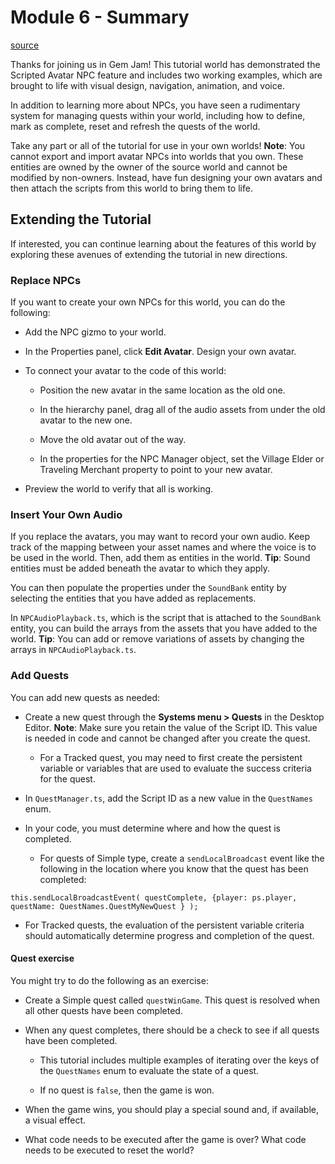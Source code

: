 # Module 6 - Summary

[source](https://developers.meta.com/horizon-worlds/learn/documentation/tutorial-worlds/scripted-avatar-npc-tutorial/module-6-summary)

Thanks for joining us in Gem Jam! This tutorial world has demonstrated the Scripted Avatar NPC feature and includes two working examples, which are brought to life with visual design, navigation, animation, and voice.

In addition to learning more about NPCs, you have seen a rudimentary system for managing quests within your world, including how to define, mark as complete, reset and refresh the quests of the world.

Take any part or all of the tutorial for use in your own worlds! **Note**: You cannot export and import avatar NPCs into worlds that you own. These entities are owned by the owner of the source world and cannot be modified by non-owners. Instead, have fun designing your own avatars and then attach the scripts from this world to bring them to life.

## Extending the Tutorial

If interested, you can continue learning about the features of this world by exploring these avenues of extending the tutorial in new directions.

### Replace NPCs

If you want to create your own NPCs for this world, you can do the following:

*   Add the NPC gizmo to your world.

*   In the Properties panel, click **Edit Avatar**. Design your own avatar.

*   To connect your avatar to the code of this world:
    
    *   Position the new avatar in the same location as the old one.
    
    *   In the hierarchy panel, drag all of the audio assets from under the old avatar to the new one.
    
    *   Move the old avatar out of the way.
    
    *   In the properties for the NPC Manager object, set the Village Elder or Traveling Merchant property to point to your new avatar.

*   Preview the world to verify that all is working.

### Insert Your Own Audio

If you replace the avatars, you may want to record your own audio. Keep track of the mapping between your asset names and where the voice is to be used in the world. Then, add them as entities in the world. **Tip**: Sound entities must be added beneath the avatar to which they apply.

You can then populate the properties under the `SoundBank` entity by selecting the entities that you have added as replacements.

In `NPCAudioPlayback.ts`, which is the script that is attached to the `SoundBank` entity, you can build the arrays from the assets that you have added to the world. **Tip**: You can add or remove variations of assets by changing the arrays in `NPCAudioPlayback.ts`.

### Add Quests

You can add new quests as needed:

*   Create a new quest through the **Systems menu > Quests** in the Desktop Editor. **Note**: Make sure you retain the value of the Script ID. This value is needed in code and cannot be changed after you create the quest.
    
    *   For a Tracked quest, you may need to first create the persistent variable or variables that are used to evaluate the success criteria for the quest.

*   In `QuestManager.ts`, add the Script ID as a new value in the `QuestNames` enum.

*   In your code, you must determine where and how the quest is completed.
    
    *   For quests of Simple type, create a `sendLocalBroadcast` event like the following in the location where you know that the quest has been completed:

```
this.sendLocalBroadcastEvent( questComplete, {player: ps.player, questName: QuestNames.QuestMyNewQuest } );
```

*   For Tracked quests, the evaluation of the persistent variable criteria should automatically determine progress and completion of the quest.

#### Quest exercise

You might try to do the following as an exercise:

*   Create a Simple quest called `questWinGame`. This quest is resolved when all other quests have been completed.

*   When any quest completes, there should be a check to see if all quests have been completed.
    
    *   This tutorial includes multiple examples of iterating over the keys of the `QuestNames` enum to evaluate the state of a quest.
    
    *   If no quest is `false`, then the game is won.

*   When the game wins, you should play a special sound and, if available, a visual effect.

*   What code needs to be executed after the game is over? What code needs to be executed to reset the world?

 

 

 

 

 

 

 

 

 

 

 

 

 

 

 

 

 

 

 

 

 

 

 

 

 

 

 

 

 

 

 

 

 

 

 

 

 

 

 

 

 

 

 

 

 

 